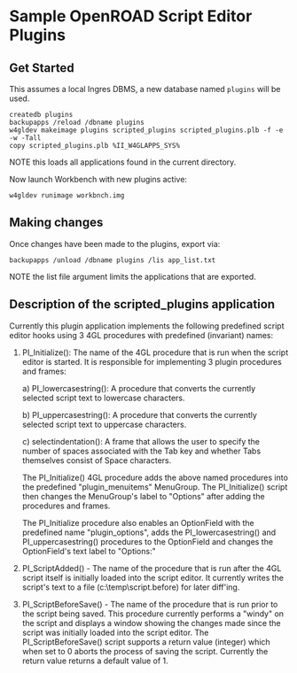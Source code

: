 # Sample OpenROAD Script Editor Plugins

## Get Started

This assumes a local Ingres DBMS, a new database named `plugins` will be used.

    createdb plugins
    backupapps /reload /dbname plugins
    w4gldev makeimage plugins scripted_plugins scripted_plugins.plb -f -e -w -Tall
    copy scripted_plugins.plb %II_W4GLAPPS_SYS%

NOTE this loads all applications found in the current directory.

Now launch Workbench with new plugins active:

    w4gldev runimage workbnch.img

## Making changes

Once changes have been made to the plugins, export via:

    backupapps /unload /dbname plugins /lis app_list.txt

NOTE the list file argument limits the applications that are exported.

## Description of the scripted_plugins application

Currently this plugin application implements the following predefined script editor hooks using
3 4GL procedures with predefined (invariant) names:

1) 	PI_Initialize():
The name of the 4GL procedure that is run when the script editor is started.  It is responsible
for implementing 3 plugin procedures and frames:

	a)  PI_lowercasestring():
	    A procedure that converts the currently selected script text to lowercase characters.
	    
	b)  PI_uppercasestring():
	    A procedure that converts the currently selected script text to uppercase characters.
	    
	c)  selectindentation():
	    A frame that allows the user to specify the number of spaces associated with the
	    Tab key and whether Tabs themselves consist of Space characters.

	The PI_Initialize() 4GL procedure adds the above named procedures into the predefined "plugin_menuitems"
	MenuGroup. The PI_Initialize() script then changes the MenuGroup's label to "Options" after adding the
	procedures and frames.

	The PI_Initialize procedure also enables an OptionField with the predefined name "plugin_options", adds the
	PI_lowercasestring() and PI_uppercasestring() procedures to the OptionField and changes the OptionField's
	text label to "Options:"

2)	PI_ScriptAdded() -
The name of the procedure that is run after the 4GL script itself is initially loaded into the script
editor. It currently writes the script's text to a file (c:\temp\script.before) for later diff'ing.

3)	PI_ScriptBeforeSave() -
The name of the procedure that is run prior to the script being saved.  This procedure currently performs
a "windy" on the script and displays a window showing the changes made since the script was initially
loaded into the script editor.  The PI_ScriptBeforeSave() script supports a return value (integer) which
when set to 0 aborts the process of saving the script.  Currently the return value returns a default value of 1.
